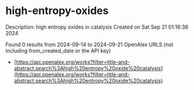 # high-entropy-oxides
Description: high entropy oxides in catalysis
Created on Sat Sep 21 01:16:38 2024

Found 0 results from 2024-09-14 to 2024-09-21
OpenAlex URLS (not including from_created_date or the API key)
- [https://api.openalex.org/works?filter=title-and-abstract.search%3Ahigh%20entropy%20oxide%20catalysis](https://api.openalex.org/works?filter=title-and-abstract.search%3Ahigh%20entropy%20oxide%20catalysis)

